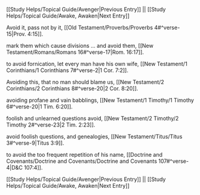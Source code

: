 [[Study Helps/Topical Guide/Avenger|Previous Entry]]  ||  [[Study Helps/Topical Guide/Awake, Awaken|Next Entry]]

 Avoid it, pass not by it, [[Old Testament/Proverbs/Proverbs 4#^verse-15|Prov. 4:15]].

 mark them which cause divisions ... and avoid them, [[New Testament/Romans/Romans 16#^verse-17|Rom. 16:17]].

 to avoid fornication, let every man have his own wife, [[New Testament/1 Corinthians/1 Corinthians 7#^verse-2|1 Cor. 7:2]].

 Avoiding this, that no man should blame us, [[New Testament/2 Corinthians/2 Corinthians 8#^verse-20|2 Cor. 8:20]].

 avoiding profane and vain babblings, [[New Testament/1 Timothy/1 Timothy 6#^verse-20|1 Tim. 6:20]].

 foolish and unlearned questions avoid, [[New Testament/2 Timothy/2 Timothy 2#^verse-23|2 Tim. 2:23]].

 avoid foolish questions, and genealogies, [[New Testament/Titus/Titus 3#^verse-9|Titus 3:9]].

 to avoid the too frequent repetition of his name, [[Doctrine and Covenants/Doctrine and Covenants/Doctrine and Covenants 107#^verse-4|D&C 107:4]].

[[Study Helps/Topical Guide/Avenger|Previous Entry]]  ||  [[Study Helps/Topical Guide/Awake, Awaken|Next Entry]]